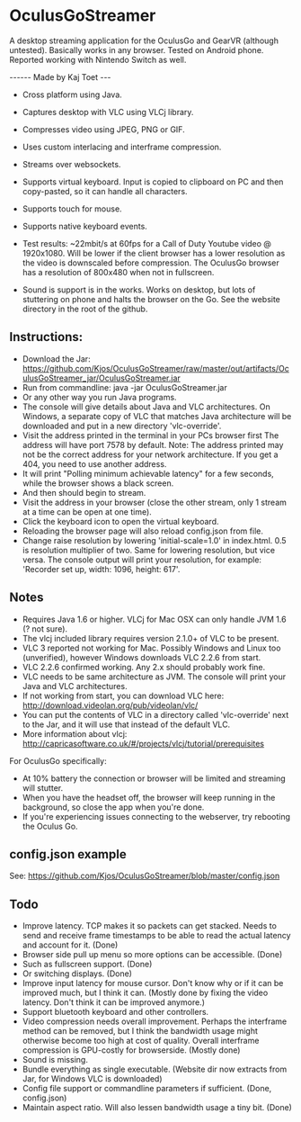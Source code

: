 # OculusGoStreamer
A desktop streaming application for the OculusGo and GearVR (although untested).
Basically works in any browser. Tested on Android phone. Reported working with Nintendo Switch as well.

------ Made by Kaj Toet --- 

- Cross platform using Java.
- Captures desktop with VLC using VLCj library.
- Compresses video using JPEG, PNG or GIF. 
- Uses custom interlacing and interframe compression.
- Streams over websockets.
- Supports virtual keyboard. Input is copied to clipboard on PC and then copy-pasted, so it can handle all characters.
- Supports touch for mouse.
- Supports native keyboard events.
- Test results: ~22mbit/s at 60fps for a Call of Duty Youtube video @ 1920x1080.
 Will be lower if the client browser has a lower resolution as the video is downscaled before compression.
 The OculusGo browser has a resolution of 800x480 when not in fullscreen.

- Sound is support is in the works. Works on desktop, but lots of stuttering on phone and
halts the browser on the Go. See the website directory in the root of the github.

## Instructions:
- Download the Jar: https://github.com/Kjos/OculusGoStreamer/raw/master/out/artifacts/OculusGoStreamer_jar/OculusGoStreamer.jar
- Run from commandline: java -jar OculusGoStreamer.jar
- Or any other way you run Java programs.
- The console will give details about Java and VLC architectures. On Windows, a separate copy of
 VLC that matches Java architecture will be downloaded and put in a new directory 'vlc-override'.
- Visit the address printed in the terminal in your PCs browser first
 The address will have port 7578 by default.
 Note: The address printed may not be the correct address for your network architecture. If you get
 a 404, you need to use another address.
- It will print "Polling minimum achievable latency" for a few seconds, while the browser shows
 a black screen.
- And then should begin to stream.
- Visit the address in your browser (close the other stream, only 1 stream at a time can be open
 at one time).
- Click the keyboard icon to open the virtual keyboard.
- Reloading the browser page will also reload config.json from file.
- Change raise resolution by lowering 'initial-scale=1.0' in index.html. 0.5 is resolution multiplier of two.
 Same for lowering resolution, but vice versa. The console output will print your resolution, for example:
 'Recorder set up, width: 1096, height: 617'.

## Notes
- Requires Java 1.6 or higher. VLCj for Mac OSX can only handle JVM 1.6 (? not sure).
- The vlcj included library requires version 2.1.0+ of VLC to be present.
- VLC 3 reported not working for Mac. Possibly Windows and Linux too (unverified), 
however Windows downloads VLC 2.2.6 from start.
- VLC 2.2.6 confirmed working. Any 2.x should probably work fine.
- VLC needs to be same architecture as JVM. The console will print your Java and VLC architectures.
- If not working from start, you can download VLC here: http://download.videolan.org/pub/videolan/vlc/
- You can put the contents of VLC in a directory called 'vlc-override' next to the Jar,
and it will use that instead of the default VLC.
- More information about vlcj: http://capricasoftware.co.uk/#/projects/vlcj/tutorial/prerequisites

For OculusGo specifically:
- At 10% battery the connection or browser will be limited and streaming will stutter.
- When you have the headset off, the browser will keep running in the background, so close the app when you're done.
- If you're experiencing issues connecting to the webserver, try rebooting the Oculus Go.

## config.json example
See:
https://github.com/Kjos/OculusGoStreamer/blob/master/config.json

## Todo
- Improve latency. TCP makes it so packets can get stacked. Needs to send and receive frame timestamps to be able to read the actual latency and account for it. (Done)
- Browser side pull up menu so more options can be accessible. (Done)
- Such as fullscreen support. (Done)
- Or switching displays. (Done)
- Improve input latency for mouse cursor. Don't know why or if it can be improved much, but I think it can. (Mostly done by fixing the video latency. Don't think it can be improved anymore.)
- Support bluetooth keyboard and other controllers.
- Video compression needs overall improvement. Perhaps the interframe method can be removed, but I think the bandwidth usage might otherwise become too high at cost of quality. Overall interframe compression is GPU-costly for browserside. (Mostly done)
- Sound is missing.
- Bundle everything as single executable. (Website dir now extracts from Jar, for Windows VLC is downloaded)
- Config file support or commandline parameters if sufficient. (Done, config.json)
- Maintain aspect ratio. Will also lessen bandwidth usage a tiny bit. (Done)
